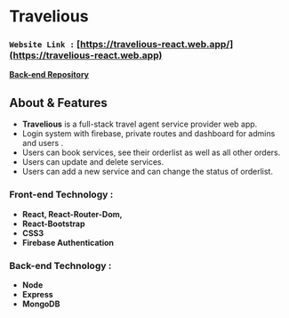 # **Travelious**

### `Website Link :` [https://travelious-react.web.app/](https://travelious-react.web.app)

**[Back-end Repository](https://github.com/programming-hero-web-course1/tourism-or-delivery-website-server-side-bakhtiarabid)**

## About & Features

-  **Travelious** is a full-stack travel agent service provider web app.
-  Login system with firebase, private routes and dashboard for admins and users .
-  Users can book services, see their orderlist as well as all other orders.
-  Users can update and delete services.
-  Users can add a new service and can change the status of orderlist.

### Front-end Technology :

-  **React, React-Router-Dom,**
-  **React-Bootstrap**
-  **CSS3**
-  **Firebase Authentication**

### Back-end Technology :

-  **Node**
-  **Express**
-  **MongoDB**
